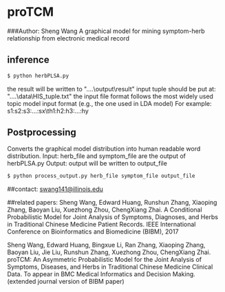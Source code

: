 # proTCM
###Author: Sheng Wang
A graphical model for mining symptom-herb relationship from electronic medical record

## inference
```bash
$ python herbPLSA.py
```
the result will be written to  "..\..\output\result\"
input tuple should be put at: "..\..\data\HIS_tuple.txt"
the input file format follows the most widely used topic model input format (e.g., the one used in LDA model)
For example: s1:s2:s3:...:sx\th1:h2:h3:...:hy


## Postprocessing
Converts the graphical model distribution into human readable word distribution. 
Input: herb_file and symptom_file are the output of herbPLSA.py
Output: output will be written to output_file

```bash
$ python process_output.py herb_file symptom_file output_file
```

##contact: 
swang141@illinois.edu

##related papers:
Sheng Wang, Edward Huang, Runshun Zhang, Xiaoping Zhang, Baoyan Liu, Xuezhong Zhou, ChengXiang Zhai. 
A Conditional Probabilistic Model for Joint Analysis of Symptoms, Diagnoses, and Herbs in Traditional Chinese Medicine Patient Records.
IEEE International Conference on Bioinformatics and Biomedicine (BIBM), 2017

Sheng Wang, Edward Huang, Bingxue Li, Ran Zhang, Xiaoping Zhang, Baoyan Liu, Jie Liu, Runshun Zhang, Xuezhong Zhou, ChengXiang Zhai. 
proTCM: An Asymmetric Probabilistic Model for the Joint Analysis of Symptoms, Diseases, and Herbs in Traditional Chinese Medicine Clinical Data.
To appear in BMC Medical Informatics and Decision Making. (extended journal version of BIBM paper)
